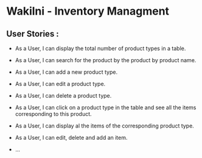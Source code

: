 # Wakilni - Inventory Managment

 <h2> User Stories : </h2>

* As a User, I can display the total number of product types in a table.
* As a User, I can search for the product by the product by product name.
* As a User, I can add a new product type.
* As a User, I can edit a product type.
* As a User, I can delete a product type.
* As a User, I can click on a product type in the table and see all the items corresponding to this product.
* As a User, I can display al the items of the corresponding product type.
* As a User, I can edit, delete and add an item.


* ...
